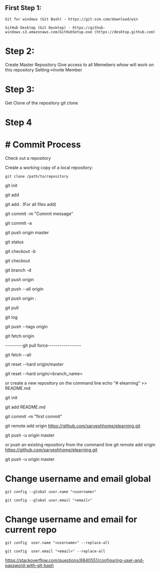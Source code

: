 ## First Step 1:

`Git for windows (Git Bash) - https://git-scm.com/download/win` 

`GitHub Desktop (Git Desktop) - https://github-windows.s3.amazonaws.com/GitHubSetup.exe (https://desktop.github.com)`


# Step 2:

Create Master Repository
Give access to all Memebers whow will work on this repository
  Setting->Invite Member

# Step 3:

Get Clone of the repository
 git clone <URL>
  
# Step 4

# # Commit Process


Check out a repository

Create a working copy of a local repository:

`git clone /path/to/repository`

git init

git add <filename>

git add . (For all files add)

git commit -m "Commit message"

git commit -a

git push origin master

git status

git checkout -b <branchname>

git checkout <branchname>

git branch -d <branchname>

git push origin <branchname>

git push --all origin

git push origin :<branchname>

git pull

git log

git push --tags origin

git fetch origin

---------git pull force-----------------

git fetch --all

git reset --hard origin/master

git reset --hard origin/<branch_name>

or create a new repository on the command line
echo "# elearning" >> README.md

git init

git add README.md

git commit -m "first commit"

git remote add origin https://github.com/sarveshhome/elearning.git

git push -u origin master

or push an existing repository from the command line
git remote add origin https://github.com/sarveshhome/elearning.git

git push -u origin master



# Change username and email global

`git config --global user.name "<username>"`
 
`git config --global user.email "<email>"`

# Change username and email for current repo

`git config  user.name "<username>" --replace-all`
 
`git config  user.email "<email>" --replace-all`

https://stackoverflow.com/questions/8840551/configuring-user-and-password-with-git-bash


